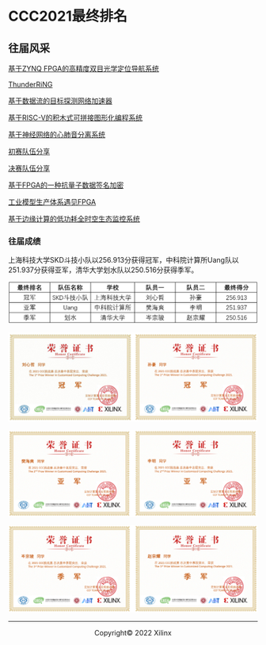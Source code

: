 # CCC2021最终排名 

## 往届风采

[基于ZYNQ FPGA的高精度双目光学定位导航系统](https://www.bilibili.com/video/BV1Ni4y127nY?spm_id_from=333.337.search-card.all.click)

[ThunderRiNG](https://www.bilibili.com/video/BV1Ab4y1t7ZK?spm_id_from=333.337.search-card.all.click)

[基于数据流的目标探测网络加速器](https://www.bilibili.com/video/BV14L411K7i3?spm_id_from=333.337.search-card.all.click)

[基于RISC-V的积木式可拼接图形化编程系统](https://www.bilibili.com/video/BV1tL411K77a?spm_id_from=333.337.search-card.all.click)

[基于神经网络的心肺音分离系统](https://www.bilibili.com/video/BV1L44y1n7Cu?spm_id_from=333.337.search-card.all.click)

[初赛队伍分享](https://www.bilibili.com/video/BV1wu411X7EH?spm_id_from=333.337.search-card.all.click)

[决赛队伍分享](https://www.bilibili.com/video/BV1db4y147FC?spm_id_from=333.337.search-card.all.click)

[基于FPGA的一种抗量子数据签名加密](https://www.bilibili.com/video/BV1aS4y1r73C?spm_id_from=333.337.search-card.all.click)

[工业模型生产体系遇见FPGA](https://www.bilibili.com/video/BV1RF411E7WR?spm_id_from=333.337.search-card.all.click)

[基于边缘计算的低功耗全时空生态监控系统](https://www.bilibili.com/video/BV1Di4y117nn?spm_id_from=333.337.search-card.all.click)

### 往届成绩

上海科技大学SKD斗技小队以256.913分获得冠军，中科院计算所Uang队以251.937分获得亚军，清华大学划水队以250.516分获得季军。

![](./images/rank11.png)

![](./images/rank2.png)

![](./images/rank3.png)

![](./images/rank4.png)



---------------------------------------
<p align="center">Copyright&copy; 2022 Xilinx</p>